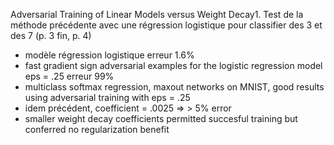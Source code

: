 Adversarial Training of Linear Models versus Weight Decay1. Test de la méthode précédente avec une régression logistique pour classifier des 3 et des 7 (p. 3 fin, p. 4)

- modèle régression logistique erreur 1.6%
- fast gradient sign adversarial examples for the logistic regression model eps = .25 erreur 99%
- multiclass softmax regression, maxout networks on MNIST, good results using adversarial training with eps = .25
- idem précédent, coefficient = .0025 => > 5% error
- smaller weight decay coefficients permitted succesful training but conferred no regularization benefit

